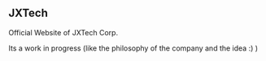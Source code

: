 ## JXTech

Official Website of JXTech Corp.

Its a work in progress (like the philosophy of the company and the idea :) )
